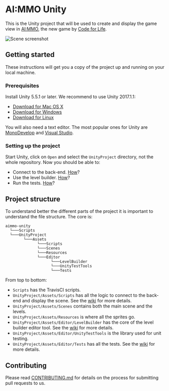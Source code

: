 # AI:MMO Unity

This is the Unity project that will be used to create and display the game view in [AI:MMO](https://github.com/ocadotechnology/aimmo), the new game by [Code for Life](https://www.codeforlife.education/). 

![Scene screenshot](http://i68.tinypic.com/wk0lfs.png)

## Getting started

These instructions will get you a copy of the project up and running on your local machine.

### Prerequisites

Install Unity 5.5.1 or later. We recommend to use Unity 2017.1.1:
* [Download for Mac OS X](https://store.unity.com/download/thank-you?thank-you=personal&os=osx&nid=427)
* [Download for Windows](https://store.unity.com/download/thank-you?thank-you=personal&os=win&nid=427)
* [Download for Linux](http://beta.unity3d.com/download/f4fc8fd4067d/public_download.html)

You will also need a text editor. The most popular ones for Unity are [MonoDevelop](http://www.monodevelop.com/) and [Visual Studio](https://www.visualstudio.com/).

### Setting up the project

Start Unity, click on `Open` and select the `UnityProject` directory, not the whole repository. Now you should be able to:
* Connect to the back-end. [How](https://github.com/ocadotechnology/aimmo-unity/wiki/Back-end-connection)?
* Use the level builder. [How](https://github.com/ocadotechnology/aimmo-unity/wiki/Level-builder)?
* Run the tests. [How](https://github.com/ocadotechnology/aimmo-unity/wiki/Tests)?

## Project structure

To understand better the different parts of the project it is important to understand the file structure. The core is:

```
aimmo-unity
  └───Scripts
  └───UnityProject
        └───Assets
              └───Scripts
              └───Scenes
              └───Resources
              └───Editor
                    └───LevelBuilder
                    └───UnityTestTools
                    └───Tests
```

From top to bottom:
* `Scripts` has the TravisCI scripts.
* `UnityProject/Assets/Scripts` has all the logic to connect to the back-end and display the scene. See the [wiki](https://github.com/ocadotechnology/aimmo-unity/wiki/Back-end-connection) for more details.
* `UnityProject/Assets/Scenes` contains both the main scene and the levels.
* `UnityProject/Assets/Resources` is where all the sprites go.
* `UnityProject/Assets/Editor/LevelBuilder` has the core of the level builder editor tool. See the [wiki](https://github.com/ocadotechnology/aimmo-unity/wiki/Level-builder) for more details.
* `UnityProject/Assets/Editor/UnityTestTools` is the library used for unit testing.
* `UnityProject/Assets/Editor/Tests` has all the tests. See the [wiki](https://github.com/ocadotechnology/aimmo-unity/wiki/Tests) for more details.

## Contributing

Please read [CONTRIBUTING.md](https://github.com/ocadotechnology/aimmo-unity/blob/master/CONTRIBUTING.md) for details on the process for submitting pull requests to us.
